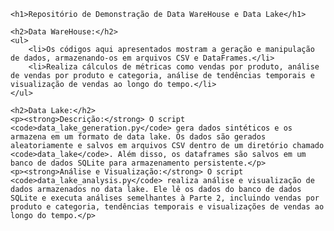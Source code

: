 
    <h1>Repositório de Demonstração de Data WareHouse e Data Lake</h1>

    <h2>Data WareHouse:</h2>
    <ul>
        <li>Os códigos aqui apresentados mostram a geração e manipulação de dados, armazenando-os em arquivos CSV e DataFrames.</li>
        <li>Realiza cálculos de métricas como vendas por produto, análise de vendas por produto e categoria, análise de tendências temporais e visualização de vendas ao longo do tempo.</li>
    </ul>

    <h2>Data Lake:</h2>
    <p><strong>Descrição:</strong> O script <code>data_lake_generation.py</code> gera dados sintéticos e os armazena em um formato de data lake. Os dados são gerados aleatoriamente e salvos em arquivos CSV dentro de um diretório chamado <code>data_lake</code>. Além disso, os dataframes são salvos em um banco de dados SQLite para armazenamento persistente.</p>
    <p><strong>Análise e Visualização:</strong> O script <code>data_lake_analysis.py</code> realiza análise e visualização de dados armazenados no data lake. Ele lê os dados do banco de dados SQLite e executa análises semelhantes à Parte 2, incluindo vendas por produto e categoria, tendências temporais e visualizações de vendas ao longo do tempo.</p>


